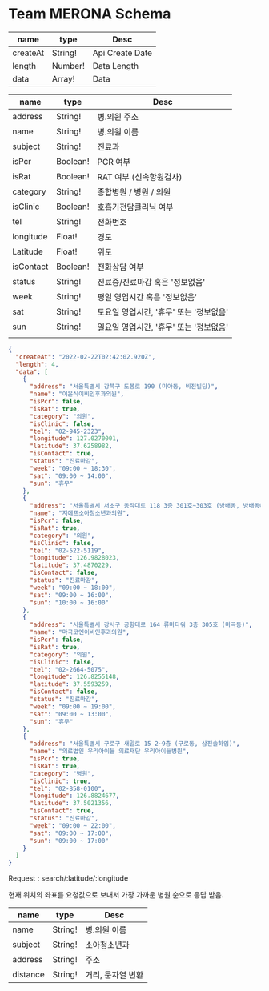 

# Team MERONA Schema

| name     | type    | Desc            |
| -------- | ------- | --------------- |
| createAt | String! | Api Create Date |
| length   | Number! | Data Length     |
| data     | Array!  | Data            |

| name      | type     | Desc                                    |
| --------- | -------- | --------------------------------------- |
| address   | String!  | 병.의원 주소                            |
| name      | String!  | 병.의원 이름                            |
| subject   | String!  | 진료과                                  |
| isPcr     | Boolean! | PCR 여부                                |
| isRat     | Boolean! | RAT 여부 (신속항원검사)                 |
| category  | String!  | 종합병원 / 병원 / 의원                  |
| isClinic  | Boolean! | 호흡기전담클리닉 여부                   |
| tel       | String!  | 전화번호                                |
| longitude | Float!   | 경도                                    |
| Latitude  | Float!   | 위도                                    |
| isContact | Boolean! | 전화상담 여부                           |
| status    | String!  | 진료중/진료마감 혹은 '정보없음'         |
| week      | String!  | 평일 영업시간 혹은 '정보없음'           |
| sat       | String!  | 토요일 영업시간, '휴무' 또는 '정보없음' |
| sun       | String!  | 일요일 영업시간, '휴무' 또는 '정보없음' |
|           |          |                                         |

```json
{
  "createAt": "2022-02-22T02:42:02.920Z",
  "length": 4,
  "data": [
    {
      "address": "서울특별시 강북구 도봉로 190 (미아동, 비전빌딩)",
      "name": "이윤식이비인후과의원",
      "isPcr": false,
      "isRat": true,
      "category": "의원",
      "isClinic": false,
      "tel": "02-945-2323",
      "longitude": 127.0270001,
      "latitude": 37.6258982,
      "isContact": true,
      "status": "진료마감",
      "week": "09:00 ~ 18:30",
      "sat": "09:00 ~ 14:00",
      "sun": "휴무"
    },
    {
      "address": "서울특별시 서초구 동작대로 118 3층 301호~303호 (방배동, 방배동예다인프라자빌딩)",
      "name": "지에프소아청소년과의원",
      "isPcr": false,
      "isRat": true,
      "category": "의원",
      "isClinic": false,
      "tel": "02-522-5119",
      "longitude": 126.9828023,
      "latitude": 37.4870229,
      "isContact": false,
      "status": "진료마감",
      "week": "09:00 ~ 18:00",
      "sat": "09:00 ~ 16:00",
      "sun": "10:00 ~ 16:00"
    },
    {
      "address": "서울특별시 강서구 공항대로 164 류마타워 3층 305호 (마곡동)",
      "name": "마곡코엔이비인후과의원",
      "isPcr": false,
      "isRat": true,
      "category": "의원",
      "isClinic": false,
      "tel": "02-2664-5075",
      "longitude": 126.8255148,
      "latitude": 37.5593259,
      "isContact": false,
      "status": "진료마감",
      "week": "09:00 ~ 19:00",
      "sat": "09:00 ~ 13:00",
      "sun": "휴무"
    },
    {
      "address": "서울특별시 구로구 새말로 15 2~9층 (구로동, 삼전솔하임)",
      "name": "의료법인 우리아이들 의료재단 우리아이들병원",
      "isPcr": true,
      "isRat": true,
      "category": "병원",
      "isClinic": true,
      "tel": "02-858-0100",
      "longitude": 126.8824677,
      "latitude": 37.5021356,
      "isContact": true,
      "status": "진료마감",
      "week": "09:00 ~ 22:00",
      "sat": "09:00 ~ 17:00",
      "sun": "09:00 ~ 17:00"
    }
  ]
}
```



Request : search/:latitude/:longitude

현재 위치의 좌표를 요청값으로 보내서 가장 가까운 병원 순으로 응답 받음.

| name     | type    | Desc              |
| -------- | ------- | ----------------- |
| name     | String! | 병.의원 이름      |
| subject  | String! | 소아청소년과      |
| address  | String! | 주소              |
| distance | String! | 거리, 문자열 변환 |

